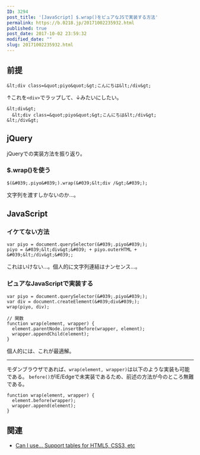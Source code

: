 ```yaml
---
ID: 3294
post_title: '[JavaScript] $.wrap()をピュアなJSで実装する方法'
permalink: https://b.0218.jp/20171002235932.html
published: true
post_date: 2017-10-02 23:59:32
modified_date: ""
slug: 20171002235932.html
---
```

## 前提
```language-html
&lt;div class=&quot;piyo&quot;&gt;こんにちは&lt;/div&gt;
```

↑これを`<div>`でラップして、↓みたいにしたい。

```language-html
&lt;div&gt;
  &lt;div class=&quot;piyo&quot;&gt;こんにちは&lt;/div&gt;
&lt;/div&gt;
```

<!--more-->

## jQuery

jQueryでの実装方法を振り返り。

### $.wrap()を使う
```language-js
$(&#039;.piyo&#039;).wrap(&#039;&lt;div /&gt;&#039;);
```

文字列を渡すしかないのか…。

## JavaScript
### イケてない方法
```language-js
var piyo = document.querySelector(&#039;.piyo&#039;);
piyo = &#039;&lt;div&gt;&#039; + piyo.outerHTML + &#039;&lt;/div&gt;&#039;;
```

これはいけない…。個人的に文字列連結はナンセンス…。

### ピュアなJavaScriptで実装する
```language-js
var piyo = document.querySelector(&#039;.piyo&#039;);
var div = document.createElement(&#039;div&#039;);
wrap(piyo, div);

// 関数
function wrap(element, wrapper) {
  element.parentNode.insertBefore(wrapper, element);
  wrapper.appendChild(element);
}
```

個人的には、これが最適解。

---

モダンブラウザであれば、`wrap(element, wrapper)`は以下のような実装も可能である。
`before()`がIE/Edgeで未実装であるため、前述の方法が今のところ無難である。

```language-js
function wrap(element, wrapper) {
  element.before(wrapper);
  wrapper.append(element);
}
```

## 関連
* [Can I use… Support tables for HTML5, CSS3, etc](http://caniuse.com/#feat=dom-manip-convenience)